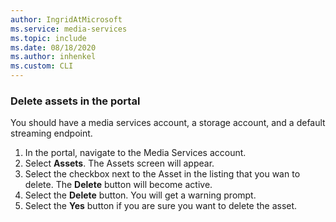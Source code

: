 ```yaml
---
author: IngridAtMicrosoft
ms.service: media-services 
ms.topic: include
ms.date: 08/18/2020
ms.author: inhenkel
ms.custom: CLI
---
```


### Delete assets in the portal

You should have a media services account, a storage account, and a default streaming endpoint.  

1. In the portal, navigate to the Media Services account.
1. Select **Assets**. The Assets screen will appear.
1. Select the checkbox next to the Asset in the listing that you wan to delete.  The **Delete** button will become active.
1. Select the **Delete** button. You will get a warning prompt.
1. Select the **Yes** button if you are sure you want to delete the asset.
